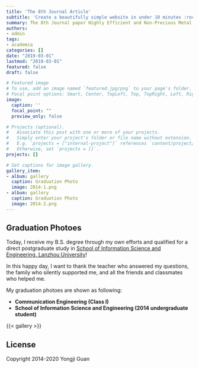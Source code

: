 ```yaml
---
title: 'The 8th Journal Article'
subtitle: 'Create a beautifully simple website in under 10 minutes :rocket:'
summary: The 8th Journal paper Highly Efficient and Non-Precious Metal for the Li-SOCl$_{2}$ Battery Using Nitrogen Doped Carbon Supported Cu Nanoparticles is accepted by J Electrochem Soc.
authors:
- admin
tags:
- academia
categories: []
date: "2019-03-01"
lastmod: "2019-03-01"
featured: false
draft: false

# Featured image
# To use, add an image named `featured.jpg/png` to your page's folder.
# Focal point options: Smart, Center, TopLeft, Top, TopRight, Left, Right, BottomLeft, Bottom, BottomRight
image:
  caption: ''
  focal_point: ""
  preview_only: false

# Projects (optional).
#   Associate this post with one or more of your projects.
#   Simply enter your project's folder or file name without extension.
#   E.g. `projects = ["internal-project"]` references `content/project/deep-learning/index.md`.
#   Otherwise, set `projects = []`.
projects: []

# Set captions for image gallery.
gallery_item:
- album: gallery
  caption: Graduation Photo
  image: 2014-1.png
- album: gallery
  caption: Graduation Photo
  image: 2014-2.png
---
```


## Graduation Photoes

Today, I receive my B.S. degree through my own efforts and qualified for a direct postgraduate study in [School of Information Science and Engineering, Lanzhou University](http://www.lzu.edu.cn/)!

In this happy day, I want to thank the teacher who answered my questions, the family who silently supported me, and all the friends and classmates who helped me.

My graduation photoes are shown as following:

- **Communication Engineering (Class I)** 
- **School of Information Science and Engineering (2014 undergraduate student)** 

{{< gallery >}}

## License

Copyright 2014-2020 Yongji Guan

